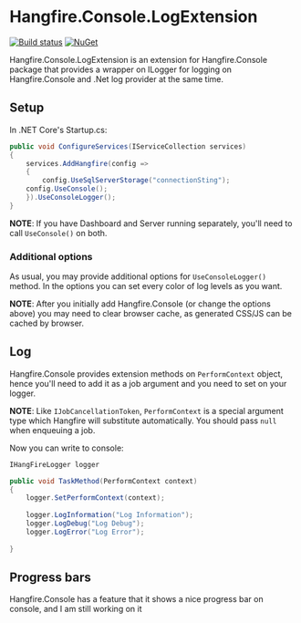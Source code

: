 # Hangfire.Console.LogExtension

[![Build status](https://ci.appveyor.com/api/projects/status/pb6206ush618h7a9/branch/master?svg=true)](https://ci.appveyor.com/project/AChehre/hangfire-console-logextension/branch/master)
[![NuGet](https://img.shields.io/nuget/v/Hangfire.Console.LogExtension.svg)](https://www.nuget.org/packages/Hangfire.Console.LogExtension/)

Hangfire.Console.LogExtension is an extension for Hangfire.Console package that provides a wrapper on ILogger for logging on Hangfire.Console and .Net log provider at the same time.

## Setup

In .NET Core's Startup.cs:
```c#
public void ConfigureServices(IServiceCollection services)
{
    services.AddHangfire(config =>
    {
        config.UseSqlServerStorage("connectionSting");
	config.UseConsole();
    }).UseConsoleLogger();
}
```

**NOTE**: If you have Dashboard and Server running separately, 
you'll need to call `UseConsole()` on both.

### Additional options

As usual, you may provide additional options for `UseConsoleLogger()` method.
In the options you can set every color of log levels as you want.

**NOTE**: After you initially add Hangfire.Console (or change the options above) you may need to clear browser cache, as generated CSS/JS can be cached by browser.

## Log

Hangfire.Console provides extension methods on `PerformContext` object, 
hence you'll need to add it as a job argument and you need to set on your logger.


**NOTE**: Like `IJobCancellationToken`, `PerformContext` is a special argument type which Hangfire will substitute automatically. You should pass `null` when enqueuing a job.

Now you can write to console:

```c#
IHangFireLogger logger

public void TaskMethod(PerformContext context)
{
    logger.SetPerformContext(context);
	
	logger.LogInformation("Log Information");
	logger.LogDebug("Log Debug");
	logger.LogError("Log Error");
	
}
```

## Progress bars

Hangfire.Console has a feature that it shows a nice progress bar on console, and I am still working on it

